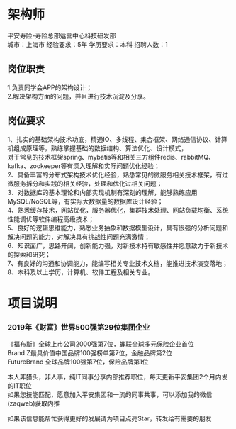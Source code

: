 # 架构师
平安寿险-寿险总部运营中心科技研发部  
城市：上海市 经验要求：5年 学历要求：本科  招聘人数：1

## 岗位职责
1.负责同学会APP的架构设计；   
2.解决架构方面的问题，并且进行技术沉淀及分享。

## 岗位要求
1、扎实的基础架构技术功底，精通IO、多线程、集合框架、网络通信协议、计算机组成原理等，熟练掌握基础的数据结构、算法优化、设计模式，   
对于常见的技术框架spring、mybatis等和相关三方组件redis、rabbitMQ、kafka、zookeeper等有深入理解和实际问题优化经验；   
2、具备丰富的分布式架构技术优化经验，熟悉常见的微服务相关技术框架，有过微服务拆分和实践的相关经验，处理和优化过相关问题；   
3、对数据库的基本理论和内部实现机制有深刻的理解，能够熟练应用MySQL/NoSQL等，有实际大数据量的数据库设计经验；   
4、熟悉缓存技术，网站优化，服务器优化，集群技术处理、网站负载均衡、系统性能调优等软件编程高级技术；   
5、良好的逻辑思维能力，熟悉业务抽象和数据模型设计，具有很强的分析问题和解决问题的能力，对解决具有挑战性问题充满激情；   
6、知识面广，思路开阔，创新能力强，对新技术持有敏感性并愿意致力于新技术的探索和研究；   
7、有良好的沟通和协调能力，能编写相关专业技术文档，能推进技术演变落地；   
8、本科及以上学历，计算机、软件工程及相关专业。

# 项目说明

### 2019年《财富》世界500强第29位集团企业
《福布斯》全球上市公司2000强第7位，蝉联全球多元保险企业首位  
Brand Z最具价值中国品牌100强榜单第7位，金融品牌第2位  
FutureBrand 全球品牌100强第7位，保险品牌第1位

本人非猎头，非人事，纯IT同事分享内部推荐职位，每天更新平安集团2个月内发的IT职位  
如果您技能匹配，愿意加入平安集团和一流的同事共事，可以添加我的微信(zaqweb)获取内推 

如果该信息能帮忙获得更好的发展请为项目点亮Star，转发给有需要的朋友




